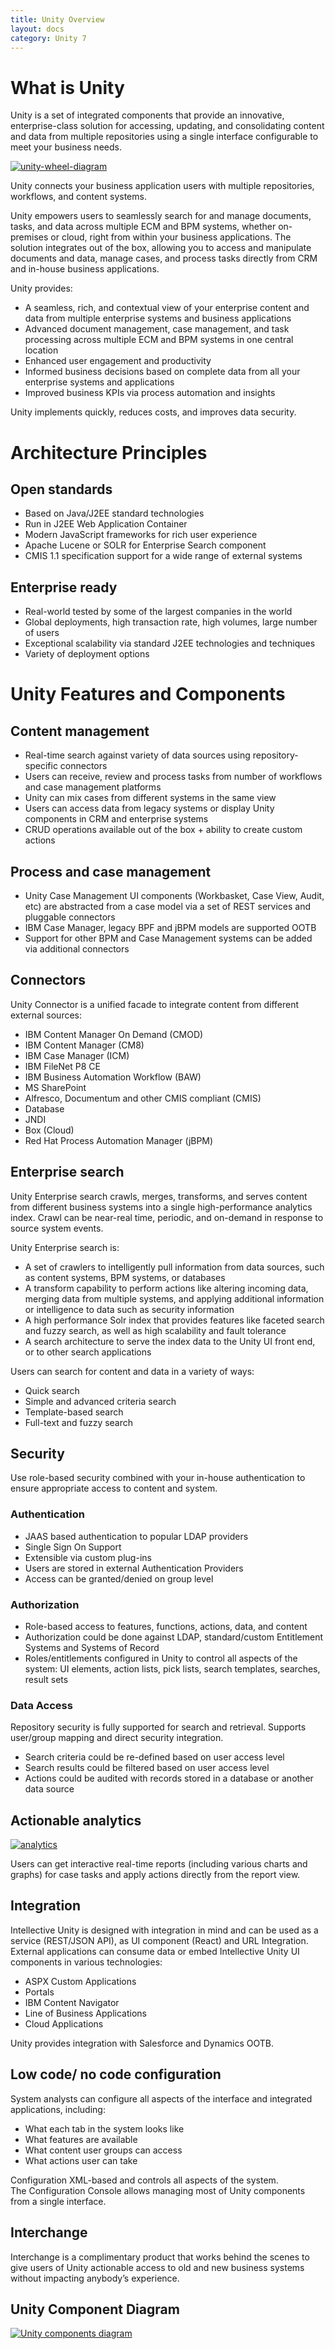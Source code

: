 ```yaml
---
title: Unity Overview
layout: docs
category: Unity 7
---
```

# What is Unity

Unity is a set of integrated components that provide an innovative, enterprise-class solution for accessing, updating, and consolidating content and data from multiple repositories using a single interface configurable to meet your business needs.
 
[![unity-wheel-diagram](unity-overview/images/Wheel-Diagram-Business-Applications-475x445.png)](unity-overview/images/Wheel-Diagram-Business-Applications-1024x959.png)  

Unity connects your business application users with multiple repositories, workflows, and content systems.

Unity empowers users to seamlessly search for and manage documents, tasks, and data across multiple ECM and BPM systems, whether on-premises or cloud, right from within your business applications. 
The solution integrates out of the box, allowing you to access and manipulate documents and data, manage cases, and process tasks directly from CRM and in-house business applications.

Unity provides: 
- A seamless, rich, and contextual view of your enterprise content and data from multiple enterprise systems and business applications 
- Advanced document management, case management, and task processing across multiple ECM and BPM systems in one central location 
- Enhanced user engagement and productivity 
- Informed business decisions based on complete data from all your enterprise systems and applications 
- Improved business KPIs via process automation and insights 

Unity implements quickly, reduces costs, and improves data security.

# Architecture Principles

## Open standards

- Based on Java/J2EE standard technologies
- Run in J2EE Web Application Container
- Modern  JavaScript frameworks for rich user experience
- Apache Lucene or SOLR for Enterprise Search component
- CMIS 1.1 specification support for a wide range of external systems

## Enterprise ready

- Real-world tested by some of the largest companies in the world
- Global deployments, high transaction rate, high volumes, large number of users
- Exceptional scalability via standard J2EE technologies and techniques 
- Variety of deployment options

# Unity Features and Components

## Content management

- Real-time search against variety of data sources using repository-specific connectors
- Users can receive, review and process tasks from number of workflows and case management platforms
- Unity can mix cases from different systems in the same view
- Users can access data from legacy systems or display Unity components in CRM and enterprise systems 
- CRUD operations available out of the box + ability to create custom actions

## Process and case management

- Unity Case Management UI components (Workbasket, Case View, Audit, etc) are abstracted from a case model via a set of REST services and pluggable connectors
- IBM Case Manager, legacy BPF and jBPM models are supported OOTB   
- Support for other BPM and Case Management systems can be added via additional connectors 

## Connectors

Unity Connector is a unified facade to integrate content from different external sources:

- IBM Content Manager On Demand (CMOD)
- IBM Content Manager (CM8)
- IBM Case Manager (ICM)
- IBM FileNet P8 CE
- IBM Business Automation Workflow (BAW)
- MS SharePoint
- Alfresco, Documentum and other CMIS compliant (CMIS)
- Database
- JNDI
- Box (Cloud)
- Red Hat Process Automation Manager (jBPM)

## Enterprise search

Unity Enterprise search crawls, merges, transforms, and serves content from different business systems into a single high-performance analytics index. 
Crawl can be near-real time, periodic, and on-demand in response to source system events.     

Unity Enterprise search is:
- A set of crawlers to intelligently pull information from data sources, such as content systems, BPM systems, or databases 
- A transform capability to perform actions like altering incoming data, merging data from multiple systems, and applying additional information or intelligence to data such as security information
- A high performance Solr index that provides features like faceted search and fuzzy search, as well as high scalability and fault tolerance
- A search architecture to serve the index data to the Unity UI front end, or to other search applications

Users can search for content and data in a variety of ways:
- Quick search
- Simple and advanced criteria search
- Template-based search
- Full-text and fuzzy search

## Security

Use role-based security combined with your in-house authentication to ensure appropriate access to content and system. 

### Authentication

- JAAS based authentication to popular LDAP providers
- Single Sign On Support
- Extensible via custom plug-ins
- Users are stored in external Authentication Providers
- Access can be granted/denied on group level

### Authorization

- Role-based access to features, functions, actions, data, and content
- Authorization could be done against LDAP, standard/custom Entitlement Systems and Systems of Record
- Roles/entitlements configured in Unity to control all aspects of the system: UI elements, action lists, pick lists, search templates, searches, result sets

### Data Access

Repository security is fully supported for search and retrieval. Supports user/group mapping and direct security integration.

- Search criteria could be re-defined based on user access level
- Search results could be filtered based on user access level
- Actions could be audited with records stored in a database or another data source

## Actionable analytics

[![analytics](unity-overview/images/analytics-308x280.png)](unity-overview/images/analytics-770x701.png)  

Users can get interactive real-time reports (including various charts and graphs) for case tasks and apply actions directly from the report view.  

## Integration

Intellective Unity is designed with integration in mind and can be used as a service (REST/JSON API), as UI component (React) and URL Integration.
External applications can consume data or embed Intellective Unity UI components in various technologies:
- ASPX Custom Applications
- Portals
- IBM Content Navigator
- Line of Business Applications
- Cloud Applications 

Unity provides integration with Salesforce and Dynamics OOTB.

## Low code/ no code configuration

System analysts can configure all aspects of the interface and integrated applications, including:  
- What each tab in the system looks like
- What features are available
- What content user groups can access
- What actions user can take

Configuration XML-based and controls all aspects of the system.  
The Configuration Console allows managing most of Unity components from a single interface. 

## Interchange

Interchange is a complimentary product that works behind the scenes to give users of Unity actionable access to old and new business systems without impacting anybody’s experience. 

## Unity Component Diagram

[![Unity components diagram](unity-overview/images/unity-component-diagram-updated-preview.png)](unity-overview/images/unity-component-diagram-updated.png)
